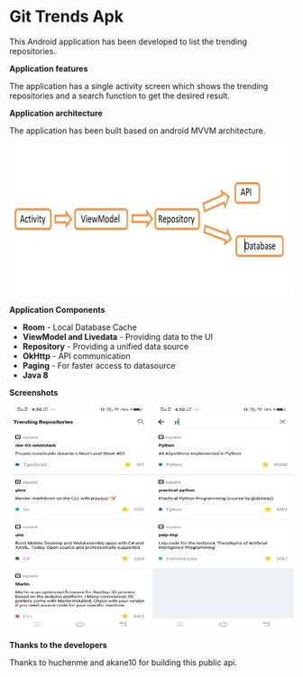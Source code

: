 # Git Trends Apk

This Android application has been developed to list the trending repositories.

**Application features**

The application has a single activity screen which shows the trending repositories and a search function to get the desired result.

**Application architecture**

The application has been built based on android MVVM architecture.

<img src="https://github.com/Herwin95/github-repo-trending-apk/blob/master/blob/Scr3.JPG" width="600" height="270"> 

**Application Components**

* **Room** - Local Database Cache
* **ViewModel and Livedata** - Providing data to the UI
* **Repository** - Providing a unified data source
* **OkHttp** - API communication
* **Paging** - For faster access to datasource
* **Java 8**

**Screenshots**

<p float="left">
  <img src="https://github.com/Herwin95/github-repo-trending-apk/blob/master/blob/main.jpg" width="250" height="400"> 
  <img src="https://github.com/Herwin95/github-repo-trending-apk/blob/master/blob/search.jpg" width="250" height="400">
</p>


**Thanks to the developers**

Thanks to huchenme and akane10 for building this public api.












